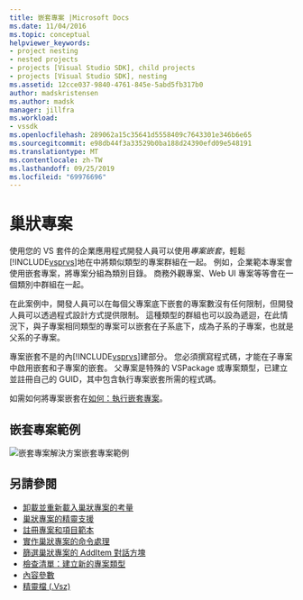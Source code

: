 ```yaml
---
title: 嵌套專案 |Microsoft Docs
ms.date: 11/04/2016
ms.topic: conceptual
helpviewer_keywords:
- project nesting
- nested projects
- projects [Visual Studio SDK], child projects
- projects [Visual Studio SDK], nesting
ms.assetid: 12cce037-9840-4761-845e-5abd5fb317b0
author: madskristensen
ms.author: madsk
manager: jillfra
ms.workload:
- vssdk
ms.openlocfilehash: 289062a15c35641d5558409c7643301e346b6e65
ms.sourcegitcommit: e98db44f3a33529b0ba188d24390efd09e548191
ms.translationtype: MT
ms.contentlocale: zh-TW
ms.lasthandoff: 09/25/2019
ms.locfileid: "69976696"
---
```

# <a name="nesting-projects"></a>巢狀專案
使用您的 VS 套件的企業應用程式開發人員可以使用*專案嵌套*，輕鬆[!INCLUDE[vsprvs](../../code-quality/includes/vsprvs_md.md)]地在中將類似類型的專案群組在一起。 例如，企業範本專案會使用嵌套專案，將專案分組為類別目錄。 商務外觀專案、Web UI 專案等等會在一個類別中群組在一起。

 在此案例中，開發人員可以在每個父專案底下嵌套的專案數沒有任何限制，但開發人員可以透過程式設計方式提供限制。 這種類型的群組也可以設為遞迴，在此情況下，與子專案相同類型的專案可以嵌套在子系底下，成為子系的子專案，也就是父系的子專案。

 專案嵌套不是的內[!INCLUDE[vsprvs](../../code-quality/includes/vsprvs_md.md)]建部分。 您必須撰寫程式碼，才能在子專案中啟用嵌套和子專案的嵌套。 父專案是特殊的 VSPackage 或專案類型，已建立並註冊自己的 GUID，其中包含執行專案嵌套所需的程式碼。

 如需如何將專案嵌套在[如何：執行嵌套專案](../../extensibility/internals/how-to-implement-nested-projects.md)。

## <a name="nested-projects-example"></a>嵌套專案範例
 ![嵌套專案解決方案](../../extensibility/internals/media/vsnestedprojects.gif "vsNestedProjects")嵌套專案範例

## <a name="see-also"></a>另請參閱
- [卸載並重新載入巢狀專案的考量](../../extensibility/internals/considerations-for-unloading-and-reloading-nested-projects.md)
- [巢狀專案的精靈支援](../../extensibility/internals/wizard-support-for-nested-projects.md)
- [註冊專案和項目範本](../../extensibility/internals/registering-project-and-item-templates.md)
- [實作巢狀專案的命令處理](../../extensibility/internals/implementing-command-handling-for-nested-projects.md)
- [篩選巢狀專案的 AddItem 對話方塊](../../extensibility/internals/filtering-the-additem-dialog-box-for-nested-projects.md)
- [檢查清單：建立新的專案類型](../../extensibility/internals/checklist-creating-new-project-types.md)
- [內容參數](../../extensibility/internals/context-parameters.md)
- [精靈檔 (.Vsz)](../../extensibility/internals/wizard-dot-vsz-file.md)
